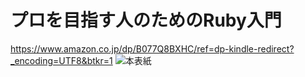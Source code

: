 # プロを目指す人のためのRuby入門
https://www.amazon.co.jp/dp/B077Q8BXHC/ref=dp-kindle-redirect?_encoding=UTF8&btkr=1
![本表紙](https://m.media-amazon.com/images/I/51tyOVaM2HL.jpg)
